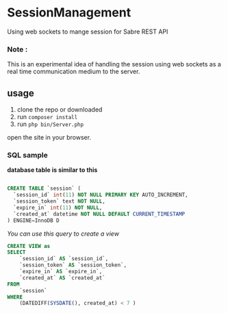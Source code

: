 # SessionManagement
Using web sockets to mange session for Sabre REST API 


### Note : 
This is an experimental idea of handling the session using web sockets as a real time communication medium to the server. 

## usage
1. clone the repo or downloaded 
2. run ```composer install``` 
3. run ```php bin/Server.php```

open the site in your browser. 

### SQL sample

__database table is similar to this__ 
```SQL

CREATE TABLE `session` (
  `session_id` int(11) NOT NULL PRIMARY KEY AUTO_INCREMENT,
  `session_token` text NOT NULL,
  `expire_in` int(11) NOT NULL,
  `created_at` datetime NOT NULL DEFAULT CURRENT_TIMESTAMP
) ENGINE=InnoDB D
```
*You can use this query to create a view* 

```SQL 
CREATE VIEW as
SELECT
    `session_id` AS `session_id`,
    `session_token` AS `session_token`,
    `expire_in` AS `expire_in`,
    `created_at` AS `created_at`
FROM
    `session`
WHERE
    (DATEDIFF(SYSDATE(), created_at) < 7 )
```